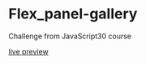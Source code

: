 # Flex_panel-gallery

Challenge from JavaScript30 course

<a href='https://tomasz-paterka.github.io/Flex_panel-gallery/'>live preview</a>
